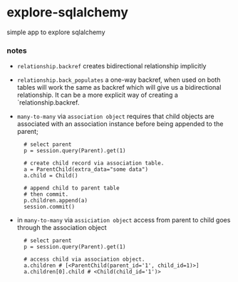 # explore-sqlalchemy
simple app to explore sqlalchemy


### notes
- `relationship.backref` creates bidirectional relationship implicitly
- `relationship.back_populates` a one-way backref, when used on both tables will
   work the same as backref which will give us a bidirectional relationship.
   It can be a more explicit way of creating a `relationship.backref.
- `many-to-many` via `association object` requires that child objects are associated with an association instance before being appended to the parent;

  ```
    # select parent
    p = session.query(Parent).get(1)

    # create child record via association table.
    a = ParentChild(extra_data="some data")
    a.child = Child()

    # append child to parent table
    # then commit.
    p.children.append(a)
    session.commit()
  ```

- in `many-to-many` via `assiciation object` access from parent to child goes through the association object

  ```
    # select parent
    p = session.query(Parent).get(1)

    # access child via association object.
    a.children # [<ParentChild(parent_id='1', child_id=1)>]
    a.children[0].child # <Child(child_id='1')>
  ```
